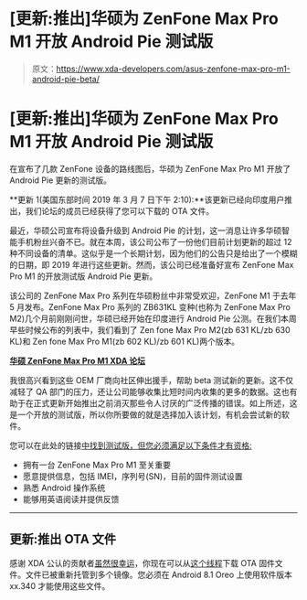 # [更新:推出]华硕为 ZenFone Max Pro M1 开放 Android Pie 测试版

> 原文：<https://www.xda-developers.com/asus-zenfone-max-pro-m1-android-pie-beta/>

# [更新:推出]华硕为 ZenFone Max Pro M1 开放 Android Pie 测试版

在宣布了几款 ZenFone 设备的路线图后，华硕为 ZenFone Max Pro M1 开放了 Android Pie 更新的测试版。

**更新 1(美国东部时间 2019 年 3 月 7 日下午 2:10):**该更新已经向印度用户推出，我们论坛的成员已经获得了您可以下载的 OTA 文件。

最近，华硕公司宣布将设备升级到 Android Pie 的计划，这一消息让许多华硕智能手机粉丝兴奋不已。就在本周，该公司公布了一份他们目前计划更新的超过 12 种不同设备的清单。这似乎是一个长期计划，因为他们的公告只是给出了一个模糊的日期，即 2019 年进行这些更新。然而，该公司已经准备好宣布 ZenFone Max Pro M1 的开放测试版 Android Pie 更新。

该公司的 ZenFone Max Pro 系列在华硕粉丝中非常受欢迎，ZenFone M1 于去年 5 月发布。ZenFone Max Pro 系列的 ZB631KL 变种(也称为 ZenFone Max Pro M2)几个月前刚刚问世，华硕已经开始在印度进行 Android Pie 公测。在我们本周早些时候公布的列表中，我们看到了 Zen fone Max Pro M2(zb 631 KL/zb 630 KL)和 Zen fone Max Pro M1(zb 602 KL)/zb 601 KL)两个版本。

[**华硕 ZenFone Max Pro M1 XDA 论坛**](https://forum.xda-developers.com/asus-zenfone-max-pro-m1)

我很高兴看到这些 OEM 厂商向社区伸出援手，帮助 beta 测试新的更新。这不仅减轻了 QA 部门的压力，还让公司能够收集比短时间内收集的更多的数据。这也有助于在正式更新开始推出之前消灭那些令人讨厌的广泛传播的错误。如上所述，这是一个开放的测试版，所以你所要做的就是选择加入该计划，有机会尝试新的软件。

您可以在此处的链接[中找到测试版，但您必须满足以下条件才有资格:](http://asus.in/Beta-Power-User-Program/Max-Pro-M1/)

*   拥有一台 ZenFone Max Pro M1 至关重要
*   愿意提供信息，包括 IMEI，序列号(SN)，目前的固件测试设置
*   熟悉 Android 操作系统
*   能够用英语阅读并提供反馈

* * *

## 更新:推出 OTA 文件

感谢 XDA 公认的贡献者[虽然很幸运](https://forum.xda-developers.com/member.php?u=5881712)，你现在可以从[这个线程](https://forum.xda-developers.com/asus-zenfone-max-pro-m1/how-to/pie-rolled-t3907776)下载 OTA 固件文件。文件已被重新托管到多个镜像。您必须在 Android 8.1 Oreo 上使用软件版本 xx.340 才能使用这些文件。
